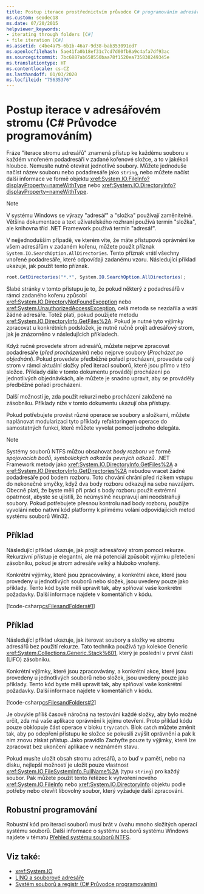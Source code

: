 ```yaml
---
title: Postup iterace prostřednictvím průvodce C# programováním adresářových stromů
ms.custom: seodec18
ms.date: 07/20/2015
helpviewer_keywords:
- iterating through folders [C#]
- file iteration [C#]
ms.assetid: c4be4a75-6b1b-46a7-9d38-bab353091ed7
ms.openlocfilehash: 5ae41fa0b18ef31c7cd7d00fb8a9c4afa7df93ac
ms.sourcegitcommit: 7bc6887ab658550baa78f1520ea735838249345e
ms.translationtype: HT
ms.contentlocale: cs-CZ
ms.lasthandoff: 01/03/2020
ms.locfileid: "75635376"
---
```

# <a name="how-to-iterate-through-a-directory-tree-c-programming-guide"></a>Postup iterace v adresářovém stromu (C# Průvodce programováním)
Fráze "iterace stromu adresářů" znamená přístup ke každému souboru v každém vnořeném podadresáři v zadané kořenové složce, a to v jakékoli hloubce. Nemusíte nutně otevírat jednotlivé soubory. Můžete jednoduše načíst název souboru nebo podadresáře jako `string`, nebo můžete načíst další informace ve formě objektu <xref:System.IO.FileInfo?displayProperty=nameWithType> nebo <xref:System.IO.DirectoryInfo?displayProperty=nameWithType>.  
  
> [!NOTE]
> V systému Windows se výrazy "adresář" a "složka" používají zaměnitelné. Většina dokumentace a text uživatelského rozhraní používá termín "složka", ale knihovna tříd .NET Framework používá termín "adresář".  
  
 V nejjednodušším případě, ve kterém víte, že máte přístupová oprávnění ke všem adresářům v zadaném kořenu, můžete použít příznak `System.IO.SearchOption.AllDirectories`. Tento příznak vrátí všechny vnořené podadresáře, které odpovídají zadanému vzoru. Následující příklad ukazuje, jak použít tento příznak.  
  
```csharp  
root.GetDirectories("*.*", System.IO.SearchOption.AllDirectories);  
```  
  
 Slabé stránky v tomto přístupu je to, že pokud některý z podadresářů v rámci zadaného kořenu způsobí <xref:System.IO.DirectoryNotFoundException> nebo <xref:System.UnauthorizedAccessException>, celá metoda se nezdařila a vrátí žádné adresáře. Totéž platí, pokud použijete metodu <xref:System.IO.DirectoryInfo.GetFiles%2A>. Pokud je nutné tyto výjimky zpracovat u konkrétních podsložek, je nutné ručně projít adresářový strom, jak je znázorněno v následujících příkladech.  
  
 Když ručně provedete strom adresářů, můžete nejprve zpracovat podadresáře (*před procházením*) nebo nejprve soubory (*Procházet po objednání*). Pokud provedete předběžné pořadí procházení, provedete celý strom v rámci aktuální složky před iterací souborů, které jsou přímo v této složce. Příklady dále v tomto dokumentu provádějí procházení po jednotlivých objednávkách, ale můžete je snadno upravit, aby se prováděly předběžné pořadí procházení.  
  
 Další možností je, zda použít rekurzi nebo procházení založené na zásobníku. Příklady níže v tomto dokumentu ukazují oba přístupy.  
  
 Pokud potřebujete provést různé operace se soubory a složkami, můžete naplánovat modularizaci tyto příklady refaktoringem operace do samostatných funkcí, které můžete vyvolat pomocí jednoho delegáta.  
  
> [!NOTE]
> Systémy souborů NTFS můžou obsahovat *body rozboru* ve formě *spojovacích bodů*, *symbolických odkazů*a *pevných odkazů*. .NET Framework metody jako <xref:System.IO.DirectoryInfo.GetFiles%2A> a <xref:System.IO.DirectoryInfo.GetDirectories%2A> nebudou vracet žádné podadresáře pod bodem rozboru. Toto chování chrání před rizikem vstupu do nekonečné smyčky, když dva body rozboru odkazují na sebe navzájem. Obecně platí, že byste měli při práci s body rozboru použít extrémní opatrnost, abyste se ujistili, že neúmyslně neupravují ani neodstraňují soubory. Pokud potřebujete přesnou kontrolu nad body rozboru, použijte vyvolání nebo nativní kód platformy k přímému volání odpovídajících metod systému souborů Win32.  
  
## <a name="example"></a>Příklad  
 Následující příklad ukazuje, jak projít adresářový strom pomocí rekurze. Rekurzivní přístup je elegantní, ale má potenciál způsobit výjimku přetečení zásobníku, pokud je strom adresáře velký a hluboko vnořený.  
  
 Konkrétní výjimky, které jsou zpracovávány, a konkrétní akce, které jsou provedeny u jednotlivých souborů nebo složek, jsou uvedeny pouze jako příklady. Tento kód byste měli upravit tak, aby splňoval vaše konkrétní požadavky. Další informace najdete v komentářích v kódu.  
  
 [!code-csharp[csFilesandFolders#1](~/samples/snippets/csharp/VS_Snippets_VBCSharp/csFilesAndFolders/CS/FileIteration.cs#1)]  
  
## <a name="example"></a>Příklad  
 Následující příklad ukazuje, jak iterovat soubory a složky ve stromu adresářů bez použití rekurze. Tato technika používá typ kolekce Generic <xref:System.Collections.Generic.Stack%601>, který je poslední v první části (LIFO) zásobníku.  
  
 Konkrétní výjimky, které jsou zpracovávány, a konkrétní akce, které jsou provedeny u jednotlivých souborů nebo složek, jsou uvedeny pouze jako příklady. Tento kód byste měli upravit tak, aby splňoval vaše konkrétní požadavky. Další informace najdete v komentářích v kódu.  
  
 [!code-csharp[csFilesandFolders#2](~/samples/snippets/csharp/VS_Snippets_VBCSharp/csFilesAndFolders/CS/FileIteration.cs#2)]  
  
 Je obvykle příliš časově náročná na testování každé složky, aby bylo možné určit, zda má vaše aplikace oprávnění k jejímu otevření. Proto příklad kódu pouze obklopuje část operace v bloku `try/catch`. Blok `catch` můžete změnit tak, aby po odepření přístupu ke složce se pokusili zvýšit oprávnění a pak k nim znovu získat přístup. Jako pravidlo Zachyťte pouze ty výjimky, které lze zpracovat bez ukončení aplikace v neznámém stavu.  
  
 Pokud musíte uložit obsah stromu adresářů, a to buď v paměti, nebo na disku, nejlepší možností je uložit pouze vlastnost <xref:System.IO.FileSystemInfo.FullName%2A> (typu `string`) pro každý soubor. Pak můžete použít tento řetězec k vytvoření nového <xref:System.IO.FileInfo> nebo <xref:System.IO.DirectoryInfo> objektu podle potřeby nebo otevřít libovolný soubor, který vyžaduje další zpracování.  
  
## <a name="robust-programming"></a>Robustní programování  
 Robustní kód pro iteraci souborů musí brát v úvahu mnoho složitých operací systému souborů. Další informace o systému souborů systému Windows najdete v tématu [Přehled systému souborů NTFS](/windows-server/storage/file-server/ntfs-overview).  
  
## <a name="see-also"></a>Viz také:

- <xref:System.IO>
- [LINQ a souborové adresáře](../concepts/linq/linq-and-file-directories.md)
- [Systém souborů a registr (C# Průvodce programováním)](./index.md)
